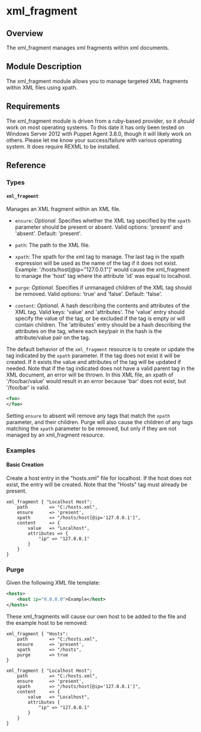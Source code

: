 # xml_fragment

## Overview

The xml_fragment manages xml fragments within xml documents.

## Module Description

The xml_fragment module allows you to manage targeted XML fragments within XML files using xpath.

## Requirements

The xml_fragment module is driven from a ruby-based provider, so it _should_ work on most operating systems. To this date it has only been tested on Windows Server 2012 with Puppet Agent 3.8.0, though it will likely work on others. Please let me know your success/failure with various operating system. It does require REXML to be installed.

## Reference

### Types

#### `xml_fragment`

Manages an XML fragment within an XML file.

* `ensure`: *Optional.* Specifies whether the XML tag specified by the `xpath` parameter should be present or absent. Valid options: 'present' and 'absent'. Default: 'present'.

* `path`: The path to the XML file.

* `xpath`: The xpath for the xml tag to manage. The last tag in the xpath expression will be used as the name of the tag if it does not exist. Example: '/hosts/host[@ip="127.0.0.1"]' would cause the xml_fragment to manage the 'host' tag where the attribute 'id' was equal to localhost.

* `purge`: *Optional.* Specifies if unmanaged children of the XML tag should be removed. Valid options: 'true' and 'false'. Default: 'false'.

* `content`: *Optional.* A hash describing the contents and attributes of the XML tag. Valid keys: 'value' and 'attributes'. The 'value' entry should specify the value of the tag, or be excluded if the tag is empty or will contain children. The 'attributes' entry should be a hash describing the attributes on the tag, where each key/pair in the hash is the attribute/value pair on the tag.

The default behavior of the `xml_fragment` resource is to create or update the tag indicated by the `xpath` parameter. If the tag does not exist it will be created. If it exists the value and attributes of the tag will be updated if needed. Note that if the tag indicated does not have a valid parent tag in the XML document, an error will be thrown. In this XML file, an xpath of '/foo/bar/value' would result in an error because 'bar' does not exist, but '/foo/bar' is valid.

```xml
<foo>
</foo>
```

Setting `ensure` to absent will remove any tags that match the `xpath` parameter, and their children. Purge will also cause the children of any tags matching the `xpath` parameter to be removed, but only if they are not managed by an xml_fragment resource.

### Examples

#### Basic Creation

Create a host entry in the "hosts.xml" file for localhost. If the host does not exist, the entry will be created. Note that the "Hosts" tag must already be present.

```puppet
xml_fragment { "Localhost Host":
    path        => "C:/hosts.xml",
    ensure      => 'present',
    xpath       => "/hosts/host[@ip='127.0.0.1']",
    content     => {
        value   => "Localhost",
        attributes => {
            "ip" => "127.0.0.1"
        }
    }
}
```

### Purge

Given the following XML file template:

```xml
<hosts>
    <host ip="0.0.0.0">Example</host>
</hosts>
```

These xml_fragments will cause our own host to be added to the file and the example host to be removed:

```puppet
xml_fragment { "Hosts":
    path        => "C:/hosts.xml",
    ensure      => 'present',
    xpath       => "/hosts",
    purge       => true
}

xml_fragment { "Localhost Host":
    path        => "C:/hosts.xml",
    ensure      => 'present',
    xpath       => "/hosts/host[@ip='127.0.0.1']",
    content     => {
        value   => "Localhost",
        attributes {
            "ip" => "127.0.0.1"
        }
    }
}
```
